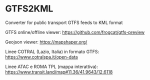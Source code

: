 # GTFS2KML
Converter for public transport GTFS feeds to KML format

GTFS online/offline viewer: https://github.com/frogcat/gtfs-preview

Geojson viewer: https://mapshaper.org/

Linee COTRAL (Lazio, Italia) in formato GTFS: https://www.cotralspa.it/open-data

Linee ATAC e ROMA TPL (mappa interattiva): https://www.transit.land/map#11.36/41.9643/12.6118

